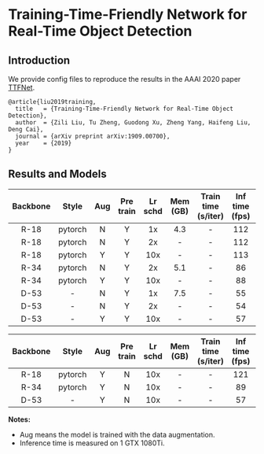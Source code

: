 # Training-Time-Friendly Network for Real-Time Object Detection

## Introduction
We provide config files to reproduce the results in the AAAI 2020 paper [TTFNet](https://arxiv.org/pdf/1909.00700.pdf).
```
@article{liu2019training,
  title   = {Training-Time-Friendly Network for Real-Time Object Detection},
  author  = {Zili Liu, Tu Zheng, Guodong Xu, Zheng Yang, Haifeng Liu, Deng Cai},
  journal = {arXiv preprint arXiv:1909.00700},
  year    = {2019}
}
```

## Results and Models

| Backbone  | Style   | Aug | Pre train | Lr schd | Mem (GB) | Train time (s/iter) | Inf time (fps) | box AP | Download |
|:---------:|:-------:|:-------:|:-------:|:-------:|:--------:|:-------------------:|:--------------:|:------:|:--------:|
| R-18  | pytorch | N       | Y      | 1x      | 4.3 | -               | 112      | 25.9 | [model](https://s3.ap-northeast-2.amazonaws.com/open-mmlab/mmdetection/models/ttfnet/ttfnet18_1x-fe6884.pth) |
|   R-18   | pytorch |  N   |     Y     |   2x    |    -     |          -          |      112       |  28.1  | [model](https://s3.ap-northeast-2.amazonaws.com/open-mmlab/mmdetection/models/ttfnet/ttfnet18_2x-37373a.pth) |
|   R-18   | pytorch |  Y   |     Y     |   10x   |    -     |          -          |      113       |  31.7  | [model](https://s3.ap-northeast-2.amazonaws.com/open-mmlab/mmdetection/models/ttfnet/ttf18_aug_10x-0c5709be.pth) |
|   R-34   | pytorch |  N   |     Y     |   2x    |   5.1    |          -          |       86       |  31.2  | [model](https://s3.ap-northeast-2.amazonaws.com/open-mmlab/mmdetection/models/ttfnet/ttfnet34_2x-0577d0.pth) |
|   R-34   | pytorch |  Y   |     Y     |   10x   |    -     |          -          |       88       |  35.3  | [model](https://s3.ap-northeast-2.amazonaws.com/open-mmlab/mmdetection/models/ttfnet/ttf34_aug_10x-b394ba77.pth) |
| D-53 | - | N | Y | 1x | 7.5 | - | 55 | 32.9 | [model](https://s3.ap-northeast-2.amazonaws.com/open-mmlab/mmdetection/models/ttfnet/ttfnet53_1x-4811e4.pth) |
| D-53 | - | N | Y | 2x | - | - | 54 | 35.1 | [model](https://s3.ap-northeast-2.amazonaws.com/open-mmlab/mmdetection/models/ttfnet/ttfnet53_2x-b381dd.pth) |
| D-53 | - | Y | Y | 10x | - | - | 57 | 39.3 | [model](https://s3.ap-northeast-2.amazonaws.com/open-mmlab/mmdetection/models/ttfnet/ttf53_aug_10x-86c43dd3.pth) |


| Backbone  | Style   | Aug | Pre train | Lr schd | Mem (GB) | Train time (s/iter) | Inf time (fps) | box AP | Download |
|:---------:|:-------:|:-------:|:-------:|:-------:|:--------:|:-------------------:|:--------------:|:------:|:--------:|
| R-18    | pytorch | Y       | N    | 10x   | -        | -                   | 121           | 30.3 | [model](https://s3.ap-northeast-2.amazonaws.com/open-mmlab/mmdetection/models/ttfnet/ttf18_scratch_aug_10x-4dd327cf.pth) |
| R-34   | pytorch | Y       | N       | 10x    | -        | -                   | 89            | 33.2 | [model](https://s3.ap-northeast-2.amazonaws.com/open-mmlab/mmdetection/models/ttfnet/ttf34_scratch_aug_10x-da045e42.pth) |
| D-53 | -   | Y       | N       | 10x   | -     | -              | 57          | 36.2 | [model](https://s3.ap-northeast-2.amazonaws.com/open-mmlab/mmdetection/models/ttfnet/ttf53_scratch_aug_10x-56878a40.pth) |

**Notes:**

- Aug means the model is trained with the data augmentation.
- Inference time is measured on 1 GTX 1080Ti.
